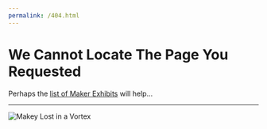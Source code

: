 ```yaml
---
permalink: /404.html
---
```

# We Cannot Locate The Page You Requested

Perhaps the [list of Maker Exhibits](/exhibits/) will help...

---

![Makey Lost in a Vortex](/assets/images/site-branding/makey-vortex-sm2.gif)
